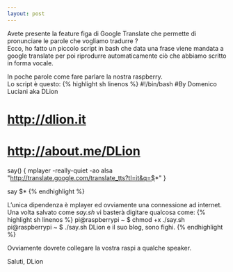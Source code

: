 ```yaml
---
layout: post
---
```

Avete presente la feature figa di Google Translate che permette di pronunciare le parole che vogliamo tradurre ?   
Ecco, ho fatto un piccolo script in bash che data una frase viene mandata a google translate per poi riprodurre automaticamente ciò che abbiamo scritto in forma vocale.

In poche parole come fare parlare la nostra raspberry.   
Lo script è questo:
{% highlight sh linenos %}
#!/bin/bash
#By Domenico Luciani aka DLion
# http://dlion.it
# http://about.me/DLion
say()
{
  mplayer -really-quiet -ao alsa "http://translate.google.com/translate_tts?tl=it&q=$*"
}
   
say $*
{% endhighlight %}

L’unica dipendenza è mplayer ed ovviamente una connessione ad internet.   
Una volta salvato come *say.sh* vi basterà digitare qualcosa come:
{% highlight sh linenos %}
pi@raspberrypi ~ $ chmod +x ./say.sh
pi@raspberrypi ~ $ ./say.sh DLion e il suo blog, sono fighi.
{% endhighlight %}

Ovviamente dovrete collegare la vostra raspi a qualche speaker.

Saluti, DLion

